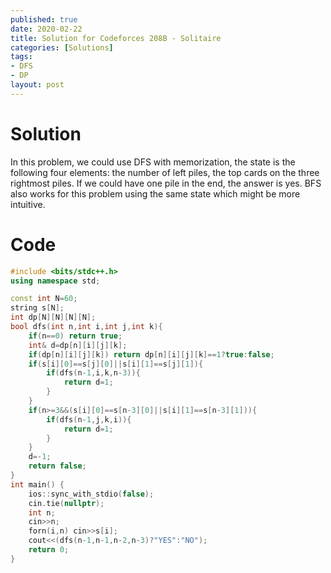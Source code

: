 ```yaml
---
published: true
date: 2020-02-22
title: Solution for Codeforces 208B - Solitaire
categories: [Solutions]
tags: 
- DFS
- DP
layout: post
---
```

<!--more-->

# Solution

In this problem, we could use DFS with memorization, the state is the following four elements: the number of left piles, the top cards on the three rightmost piles. If we could have one pile in the end, the answer is yes. BFS also works for this problem using the same state which might be more intuitive.

# Code

```cpp
#include <bits/stdc++.h>
using namespace std;

const int N=60;
string s[N];
int dp[N][N][N][N];
bool dfs(int n,int i,int j,int k){
	if(n==0) return true;
	int& d=dp[n][i][j][k];
	if(dp[n][i][j][k]) return dp[n][i][j][k]==1?true:false;
	if(s[i][0]==s[j][0]||s[i][1]==s[j][1]){
		if(dfs(n-1,i,k,n-3)){
			return d=1;
		}
	}
	if(n>=3&&(s[i][0]==s[n-3][0]||s[i][1]==s[n-3][1])){
		if(dfs(n-1,j,k,i)){
			return d=1;
		}
	}
	d=-1;
	return false;
}
int main() {
    ios::sync_with_stdio(false);
    cin.tie(nullptr);
	int n;
	cin>>n;
	forn(i,n) cin>>s[i];
	cout<<(dfs(n-1,n-1,n-2,n-3)?"YES":"NO");
    return 0;
}
```
